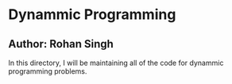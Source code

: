 # Dynammic Programming
## Author: Rohan Singh
In this directory, I will be maintaining all of the code for dynammic programming problems.

